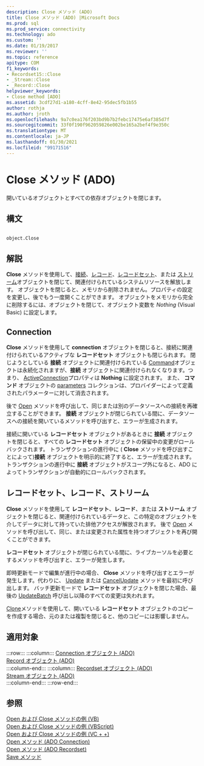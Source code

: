 ```yaml
---
description: Close メソッド (ADO)
title: Close メソッド (ADO) |Microsoft Docs
ms.prod: sql
ms.prod_service: connectivity
ms.technology: ado
ms.custom: ''
ms.date: 01/19/2017
ms.reviewer: ''
ms.topic: reference
apitype: COM
f1_keywords:
- Recordset15::Close
- _Stream::Close
- _Record::Close
helpviewer_keywords:
- Close method [ADO]
ms.assetid: 3cdf27d1-a180-4cff-8e42-95dec5fb1b55
author: rothja
ms.author: jroth
ms.openlocfilehash: 9a7c0ea176f203bd9b7b2febc17475e6af385d7f
ms.sourcegitcommit: 33f0f190f962059826e002be165a2bef4f9e350c
ms.translationtype: MT
ms.contentlocale: ja-JP
ms.lasthandoff: 01/30/2021
ms.locfileid: "99171516"
---
```

# <a name="close-method-ado"></a>Close メソッド (ADO)
開いているオブジェクトとすべての依存オブジェクトを閉じます。  
  
## <a name="syntax"></a>構文  
  
```  
  
object.Close  
```  
  
## <a name="remarks"></a>解説  
 **Close** メソッドを使用して、[接続](./connection-object-ado.md)、[レコード](./record-object-ado.md)、[レコードセット](./recordset-object-ado.md)、または [ストリーム](./stream-object-ado.md)オブジェクトを閉じて、関連付けられているシステムリソースを解放します。 オブジェクトを閉じると、メモリから削除されません。プロパティの設定を変更し、後でもう一度開くことができます。 オブジェクトをメモリから完全に削除するには、オブジェクトを閉じて、オブジェクト変数を *Nothing* (Visual Basic) に設定します。  
  
## <a name="connection"></a>Connection  
 **Close** メソッドを使用して **connection** オブジェクトを閉じると、接続に関連付けられているアクティブな **レコードセット** オブジェクトも閉じられます。 閉じようとしている **接続** オブジェクトに関連付けられている [Command](./command-object-ado.md)オブジェクトは永続化されますが、**接続** オブジェクトに関連付けられなくなります。つまり、 [ActiveConnection](./activeconnection-property-ado.md)プロパティは **Nothing** に設定されます。 また、 **コマンド** オブジェクトの [parameters](./parameters-collection-ado.md) コレクションは、プロバイダーによって定義されたパラメーターに対して消去されます。  
  
 後で [Open](./open-method-ado-connection.md) メソッドを呼び出して、同じまたは別のデータソースへの接続を再確立することができます。 **接続** オブジェクトが閉じられている間に、データソースへの接続を開いているメソッドを呼び出すと、エラーが生成されます。  
  
 接続に開いている **レコードセット** オブジェクトがあるときに **接続** オブジェクトを閉じると、すべての **レコードセット** オブジェクトの保留中の変更がロールバックされます。 トランザクションの進行中に ( **Close** メソッドを呼び出すことによって)**接続** オブジェクトを明示的に終了すると、エラーが生成されます。 トランザクションの進行中に **接続** オブジェクトがスコープ外になると、ADO によってトランザクションが自動的にロールバックされます。  
  
## <a name="recordset-record-stream"></a>レコードセット、レコード、ストリーム  
 **Close** メソッドを使用して **レコードセット**、**レコード**、または **ストリーム** オブジェクトを閉じると、関連付けられているデータと、この特定のオブジェクトを介してデータに対して持っていた排他アクセスが解放されます。 後で [Open](./open-method-ado-recordset.md) メソッドを呼び出して、同じ、または変更された属性を持つオブジェクトを再び開くことができます。  
  
 **レコードセット** オブジェクトが閉じられている間に、ライブカーソルを必要とするメソッドを呼び出すと、エラーが発生します。  
  
 即時更新モードで編集が進行中の場合、 **Close** メソッドを呼び出すとエラーが発生します。代わりに、 [Update](./update-method.md) または [CancelUpdate](./cancelupdate-method-ado.md) メソッドを最初に呼び出します。 バッチ更新モードで **レコードセット** オブジェクトを閉じた場合、最後の [UpdateBatch](./updatebatch-method.md) 呼び出し以降のすべての変更は失われます。  
  
 [Clone](./clone-method-ado.md)メソッドを使用して、開いている **レコードセット** オブジェクトのコピーを作成する場合、元のまたは複製を閉じると、他のコピーには影響しません。  
  
## <a name="applies-to"></a>適用対象  

:::row:::
    :::column:::
        [Connection オブジェクト (ADO)](./connection-object-ado.md)  
        [Record オブジェクト (ADO)](./record-object-ado.md)  
    :::column-end:::
    :::column:::
        [Recordset オブジェクト (ADO)](./recordset-object-ado.md)  
        [Stream オブジェクト (ADO)](./stream-object-ado.md)  
    :::column-end:::
:::row-end:::

## <a name="see-also"></a>参照  
 [Open および Close メソッドの例 (VB)](./open-and-close-methods-example-vb.md)   
 [Open および Close メソッドの例 (VBScript)](./open-and-close-methods-example-vbscript.md)   
 [Open および Close メソッドの例 (VC + +)](./open-and-close-methods-example-vc.md)   
 [Open メソッド (ADO Connection)](./open-method-ado-connection.md)   
 [Open メソッド (ADO Recordset)](./open-method-ado-recordset.md)   
 [Save メソッド](./save-method.md)